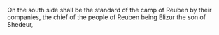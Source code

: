 On the south side shall be the standard of the camp of Reuben by their companies, the chief of the people of Reuben being Elizur the son of Shedeur,
